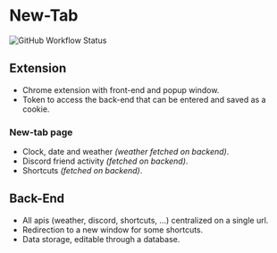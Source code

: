 # New-Tab

![GitHub Workflow Status](https://img.shields.io/github/actions/workflow/status/Marty42780/new-tab/main_docker_build.yml?label=backend%20build&logo=github)

<!-- TODO: Add more Github badges. -->

## Extension

- Chrome extension with front-end and popup window.
- Token to access the back-end that can be entered and saved as a cookie.

### New-tab page

- Clock, date and weather _(weather fetched on backend)_.
- Discord friend activity _(fetched on backend)_.
- Shortcuts _(fetched on backend)_.

## Back-End

- All apis (weather, discord, shortcuts, ...) centralized on a single url.
- Redirection to a new window for some shortcuts.
- Data storage, editable through a database.
